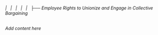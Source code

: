 ###### |   |   |   |   |   ├── Employee Rights to Unionize and Engage in Collective Bargaining

*Add content here*